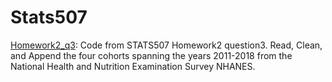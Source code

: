 # Stats507
[Homework2_q3](./Homework2_q3.py): Code from STATS507 Homework2 question3. Read, Clean, and Append the four cohorts spanning the years 2011-2018 from the National Health and Nutrition Examination Survey NHANES.